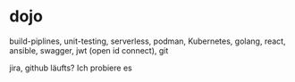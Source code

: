 # dojo
build-piplines, unit-testing, serverless, podman, Kubernetes, golang, react, ansible, swagger, jwt (open id connect), git

jira, github
läufts?
Ich probiere es
